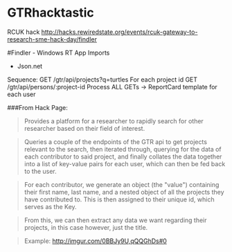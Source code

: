 GTRhacktastic
=============
RCUK hack http://hacks.rewiredstate.org/events/rcuk-gateway-to-research-sme-hack-day/findler

#Findler - Windows RT App
Imports
* Json.net

Sequence:
GET /gtr/api/projects?q=turtles
For each project id
GET /gtr/api/persons/:project-id
Process ALL GETs -> ReportCard template for each user

###From Hack Page:
>Provides a platform for a researcher to rapidly search for other researcher based on their field of interest.

>Queries a couple of the endpoints of the GTR api to get projects relevant to the search, then iterated through, querying for the data of each contributor to said project, and finally collates the data together into a list of key-value pairs for each user, which can then be fed back to the user.

>For each contributor, we generate an object (the "value") containing their first name, last name, and a nested object of all the projects they have contributed to. This is then assigned to their unique id, which serves as the Key.

>From this, we can then extract any data we want regarding their projects, in this case however, just the title.

>Example: http://imgur.com/0BBJy9U,qQQGhDs#0
